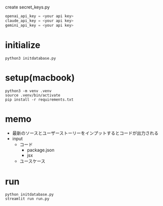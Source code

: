 create secret_keys.py
```python
openai_api_key = <your api key>
claude_api_key = <your api key>
gemini_api_key = <your api key>
```

# initialize
```
python3 initdatabase.py
```

# setup(macbook)
```
python3 -m venv .venv
source .venv/bin/activate
pip install -r requirements.txt
```

# memo
- 最新のソースとユーザーストーリーをインプットするとコードが出力される
- input
    - コード
        - package.json
        - jsx
    - ユースケース

# run
```
python initdatabase.py
streamlit run run.py
```